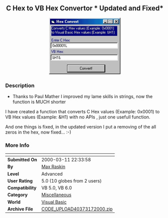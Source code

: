 ﻿<div align="center">

## C Hex to VB Hex Convertor \* Updated and Fixed\*

<img src="PIC2000381412579471.jpg">
</div>

### Description

* Thanks to Paul Mather I improved my lame skills in strings, now the function is MUCH shorter

I have created a function that converts C Hex values (Example: 0x0001) to VB Hex values (Example: &H1) with no APIs , just one usefull function.

And one things is fixed, in the updated version I put a removing of the all zeros in the hex, now fixed... :-)
 
### More Info
 


<span>             |<span>
---                |---
**Submitted On**   |2000-03-11 22:33:58
**By**             |[Max Raskin](https://github.com/Planet-Source-Code/PSCIndex/blob/master/ByAuthor/max-raskin.md)
**Level**          |Advanced
**User Rating**    |5.0 (10 globes from 2 users)
**Compatibility**  |VB 5\.0, VB 6\.0
**Category**       |[Miscellaneous](https://github.com/Planet-Source-Code/PSCIndex/blob/master/ByCategory/miscellaneous__1-1.md)
**World**          |[Visual Basic](https://github.com/Planet-Source-Code/PSCIndex/blob/master/ByWorld/visual-basic.md)
**Archive File**   |[CODE\_UPLOAD40373172000\.zip](https://github.com/Planet-Source-Code/max-raskin-c-hex-to-vb-hex-convertor-updated-and-fixed__1-6482/archive/master.zip)








